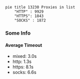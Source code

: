 
```mermaid
pie title 13230 Proxies in list
    "HTTP" : 9929
    "HTTPS": 1843
    "SOCKS" : 1872
```

### Some Info
#### Average Timeout

- mixed: 3.0s
- http: 1.3s
- https: 8.1s
- socks: 6.6s